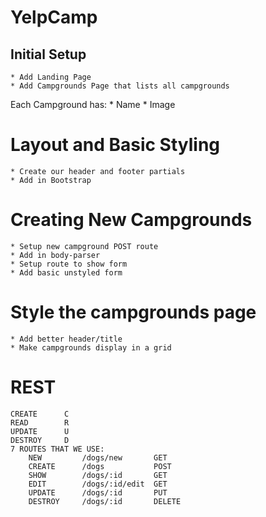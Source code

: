 # YelpCamp

## Initial Setup
    * Add Landing Page
    * Add Campgrounds Page that lists all campgrounds
    
Each Campground has:
    * Name
    * Image
    
# Layout and Basic Styling
    * Create our header and footer partials
    * Add in Bootstrap
    
# Creating New Campgrounds
    * Setup new campground POST route
    * Add in body-parser
    * Setup route to show form
    * Add basic unstyled form
    
# Style the campgrounds page
    * Add better header/title
    * Make campgrounds display in a grid
# REST

    CREATE      C
    READ        R
    UPDATE      U
    DESTROY     D
    7 ROUTES THAT WE USE:
        NEW         /dogs/new       GET
        CREATE      /dogs           POST
        SHOW        /dogs/:id       GET
        EDIT        /dogs/:id/edit  GET
        UPDATE      /dogs/:id       PUT
        DESTROY     /dogs/:id       DELETE